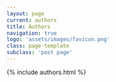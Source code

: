 ```yaml
---
layout: page
current: authors
title: Authors
navigation: true
logo: 'assets/images/favicon.png'
class: page-template
subclass: 'post page'
---
```

{% include authors.html %}